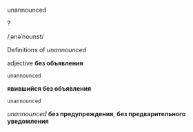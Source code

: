 unannounced

?

/ˌənəˈnounst/

Definitions of _unannounced_

adjective
**без объявления**

    unannounced
**явившийся без объявления**

    unannounced

_unannounced_
**без предупреждения**, **без предварительного уведомления**